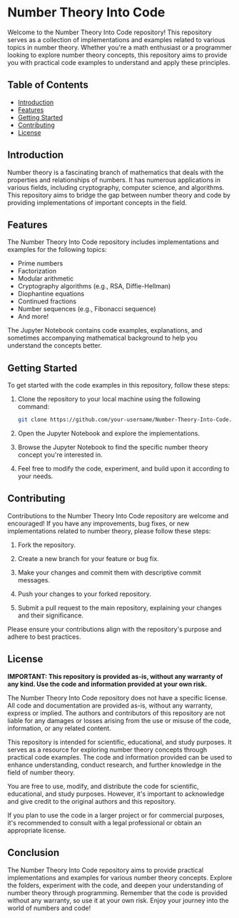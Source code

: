 # Number Theory Into Code

Welcome to the Number Theory Into Code repository! This repository serves as a collection of implementations and examples related to various topics in number theory. Whether you're a math enthusiast or a programmer looking to explore number theory concepts, this repository aims to provide you with practical code examples to understand and apply these principles.

## Table of Contents

- [Introduction](#introduction)
- [Features](#features)
- [Getting Started](#getting-started)
- [Contributing](#contributing)
- [License](#license)

## Introduction

Number theory is a fascinating branch of mathematics that deals with the properties and relationships of numbers. It has numerous applications in various fields, including cryptography, computer science, and algorithms. This repository aims to bridge the gap between number theory and code by providing implementations of important concepts in the field.

## Features

The Number Theory Into Code repository includes implementations and examples for the following topics:

- Prime numbers
- Factorization
- Modular arithmetic
- Cryptography algorithms (e.g., RSA, Diffie-Hellman)
- Diophantine equations
- Continued fractions
- Number sequences (e.g., Fibonacci sequence)
- And more!

The Jupyter Notebook contains code examples, explanations, and sometimes accompanying mathematical background to help you understand the concepts better.

## Getting Started

To get started with the code examples in this repository, follow these steps:

1. Clone the repository to your local machine using the following command:

   ```bash
   git clone https://github.com/your-username/Number-Theory-Into-Code.git
   ```

2. Open the Jupyter Notebook and explore the implementations.

3. Browse the Jupyter Notebook to find the specific number theory concept you're interested in.

4. Feel free to modify the code, experiment, and build upon it according to your needs.

## Contributing

Contributions to the Number Theory Into Code repository are welcome and encouraged! If you have any improvements, bug fixes, or new implementations related to number theory, please follow these steps:

1. Fork the repository.

2. Create a new branch for your feature or bug fix.

3. Make your changes and commit them with descriptive commit messages.

4. Push your changes to your forked repository.

5. Submit a pull request to the main repository, explaining your changes and their significance.

Please ensure your contributions align with the repository's purpose and adhere to best practices.

## License

**IMPORTANT: This repository is provided as-is, without any warranty of any kind. Use the code and information provided at your own risk.**

The Number Theory Into Code repository does not have a specific license. All code and documentation are provided as-is, without any warranty, express or implied. The authors and contributors of this repository are not liable for any damages or losses arising from the use or misuse of the code, information, or any related content.

This repository is intended for scientific, educational, and study purposes. It serves as a resource for exploring number theory concepts through practical code examples. The code and information provided can be used to enhance understanding, conduct research, and further knowledge in the field of number theory.

You are free to use, modify, and distribute the code for scientific, educational, and study purposes. However, it's important to acknowledge and give credit to the original authors and this repository.

If you plan to use the code in a larger project or for commercial purposes, it's recommended to consult with a legal professional or obtain an appropriate license.

## Conclusion

The Number Theory Into Code repository aims to provide practical implementations and examples for various number theory concepts. Explore the folders, experiment with the code, and deepen your understanding of number theory through programming. Remember that the code is provided without any warranty, so use it at your own risk. Enjoy your journey into the world of numbers and code!
